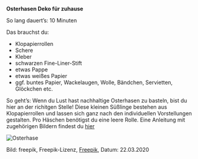 **Osterhasen Deko für zuhause**

So lang dauert’s: 10 Minuten

Das brauchst du:

- Klopapierrollen
- Schere
- Kleber
- schwarzen Fine-Liner-Stift
- etwas Pappe
- etwas weißes Papier
- ggf. buntes Papier, Wackelaugen, Wolle, Bändchen, Servietten, Glöckchen etc.

So geht’s: Wenn du Lust hast nachhaltige Osterhasen zu basteln, bist du hier an der richitgen Stelle! Diese kleinen Süßlinge bestehen aus Klopapierrollen und lassen sich ganz nach den individuellen Vorstellungen gestalten. Pro Häschen benötigst du eine leere Rolle. Eine Anleitung mit zugehörigen Bildern findest du [hier](https://www.familie.de/diy/basteln/osterbasteln/osterhasen-basteln-aus-klorollen-suess-als-osternest-geschenkverpackung-oder-tischkaertchen/)


![Osterhase](https://image.freepik.com/vektoren-kostenlos/hasenohren-hintergrund_23-2147539936.jpg)

Bild: freepik, Freepik-Lizenz, [Freepik](https://de.freepik.com/vektoren-kostenlos/hasenohren-hintergrund_841262.htm#page=1&query=osterhase&position=13), Datum: 22.03.2020
